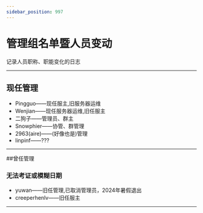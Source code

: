 ```yaml
---
sidebar_position: 997
---
```


# 管理组名单暨人员变动

记录人员职称、职能变化的日志
***
## 现任管理
* Pingguo——现任服主,旧服务器运维
* Wenjian——现任服务器运维,旧任服主
* 二狗子——管理员、群主
* Snowphier——协管、群管理
* 2963(aire)——(好像也是)管理
* linpinf——???

***
##曾任管理
### 无法考证或模糊日期
* yuwan——旧任管理,已取消管理员，2024年暑假退出
* creeperhenlv——旧任服主
***


